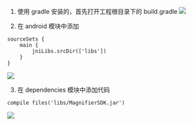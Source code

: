 1. 使用 gradle 安装的，首先打开工程根目录下的 build.gradle
 ![](http://imgcache.tcecqpoc.fsphere.cn/image/main.qcloudimg.com/raw/18f37f7a8bd2271cac31f2e9a4fb1850.png)

2. 在 android 模块中添加
```
sourceSets {
    main {
        jniLibs.srcDir(['libs'])
    }
}
```
![](http://imgcache.tcecqpoc.fsphere.cn/image/main.qcloudimg.com/raw/7fa7055484fbc715d717fd7bfebce966.png)

3. 在 dependencies 模块中添加代码
```
compile files('libs/MagnifierSDK.jar')
```
![](http://imgcache.tcecqpoc.fsphere.cn/image/main.qcloudimg.com/raw/fb73598035a87a5a5badbd8c12cc6fe0.png)